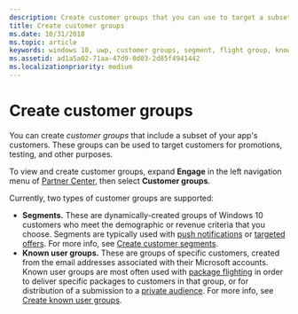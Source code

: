 ```yaml
---
description: Create customer groups that you can use to target a subset of your app's customer base for promotions, testing, or other purposes.
title: Create customer groups
ms.date: 10/31/2018
ms.topic: article
keywords: windows 10, uwp, customer groups, segment, flight group, known user group
ms.assetid: ad1a5a02-71aa-47d9-8d03-2d85f4941442
ms.localizationpriority: medium
---
```

# Create customer groups

You can create *customer groups* that include a subset of your app's customers. These groups can be used to target customers for promotions, testing, and other purposes.

To view and create customer groups, expand **Engage** in the left navigation menu of [Partner Center](https://partner.microsoft.com/dashboard), then select **Customer groups**.

Currently, two types of customer groups are supported:

- **Segments.** These are dynamically-created groups of Windows 10 customers who meet the demographic or revenue criteria that you choose. Segments are typically used with [push notifications](send-push-notifications-to-your-apps-customers.md) or [targeted offers](use-targeted-offers-to-maximize-engagement-and-conversions.md). For more info, see [Create customer segments](create-customer-segments.md).
- **Known user groups.** These are groups of specific customers, created from the email addresses associated with their Microsoft accounts. Known user groups are most often used with [package flighting](package-flights.md) in order to deliver specific packages to customers in that group, or for distribution of a submission to a [private audience](choose-visibility-options.md#audience). For more info, see [Create known user groups](create-known-user-groups.md).
